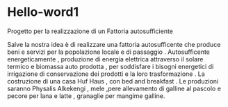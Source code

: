 # Hello-word1
Progetto per la realizzazione di un Fattoria autosufficiente

Salve la nostra idea è di realizzare una fattoria autosufficente che produce beni e servizi
per la popolazione locale e di passaggio .
Autosufficente energeticamente , produzione di energia elettrica attraverso il solare termico
e biomassa auto prodotta , per soddisfare i bisogni energetici di irrigazione di conservazione 
dei prodotti e la loro trasformazione .
La costruzione di una casa Huf Haus , con bed and breakfast .
Le produzioni saranno Physalis Alkekengi , mele ,pere allevamento di galline al pascolo e pecore
per lana e latte , granaglie per mangime galline. 
